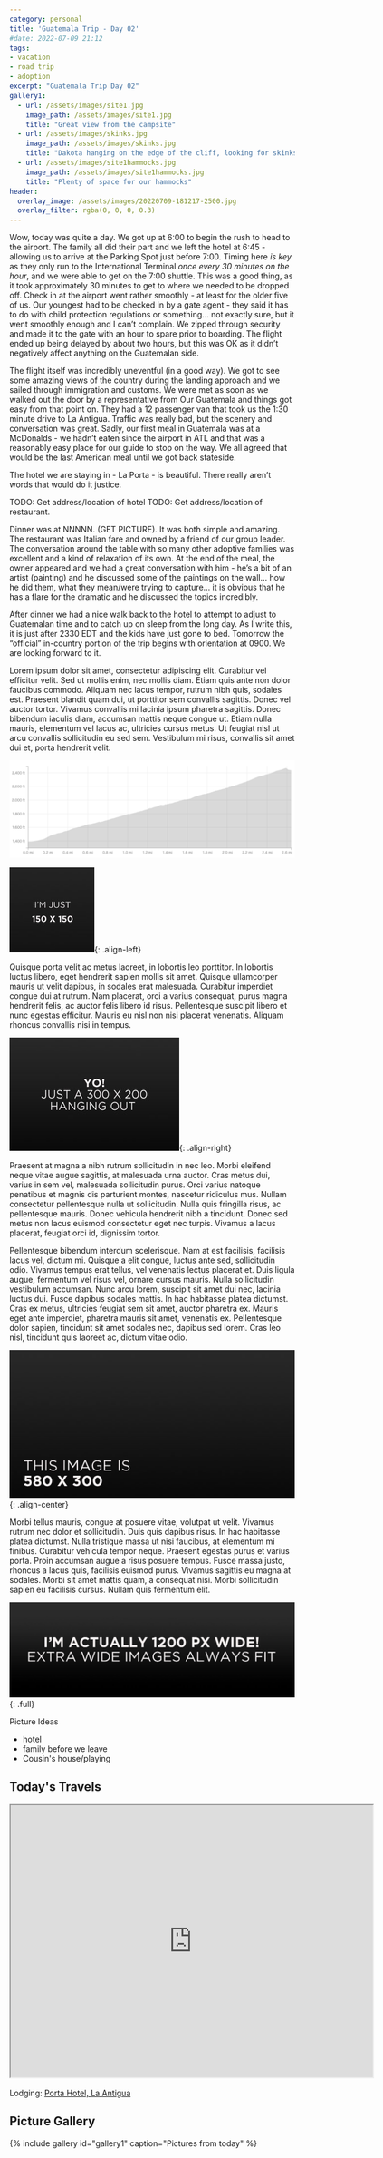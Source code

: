```yaml
---
category: personal
title: 'Guatemala Trip - Day 02'
#date: 2022-07-09 21:12
tags:
- vacation
- road trip
- adoption
excerpt: "Guatemala Trip Day 02"
gallery1:
  - url: /assets/images/site1.jpg
    image_path: /assets/images/site1.jpg
    title: "Great view from the campsite"
  - url: /assets/images/skinks.jpg
    image_path: /assets/images/skinks.jpg
    title: "Dakota hanging on the edge of the cliff, looking for skinks"
  - url: /assets/images/site1hammocks.jpg
    image_path: /assets/images/site1hammocks.jpg
    title: "Plenty of space for our hammocks"
header:
  overlay_image: /assets/images/20220709-181217-2500.jpg
  overlay_filter: rgba(0, 0, 0, 0.3)
---
```


Wow, today was quite a day. We got up at 6:00 to begin the rush to head to the airport. The family all did their part and we left the hotel at 6:45 - allowing us to arrive at the Parking Spot just before 7:00. Timing here _is key_ as they only run to the International Terminal _once every 30 minutes on the hour_, and we were able to get on the 7:00 shuttle. This was a good thing, as it took approximately 30 minutes to get to where we needed to be dropped off. Check in at the airport went rather smoothly - at least for the older five of us. Our youngest had to be checked in by a gate agent - they said it has to do with child protection regulations or something… not exactly sure, but it went smoothly enough and I can’t complain. We zipped through security and made it to the gate with an hour to spare prior to boarding. The flight ended up being delayed by about two hours, but this was OK as it didn’t negatively affect anything on the Guatemalan side.



The flight itself was incredibly uneventful (in a good way). We got to see some amazing views of the country during the landing approach and we sailed through immigration and customs. We were met as soon as we walked out the door by a representative from Our Guatemala and things got easy from that point on. They had a 12 passenger van that took us the 1:30 minute drive to La Antigua. Traffic was really bad, but the scenery and conversation was great. Sadly, our first meal in Guatemala was at a McDonalds - we hadn’t eaten since the airport in ATL and that was a reasonably easy place for our guide to stop on the way. We all agreed that would be the last American meal until we got back stateside.

The hotel we are staying in - La Porta - is beautiful. There really aren’t words that would do it justice.

TODO: Get address/location of hotel
TODO: Get address/location of restaurant.

Dinner was at NNNNN. (GET PICTURE). It was both simple and amazing. The restaurant was Italian fare and owned by a friend of our group leader. The conversation around the table with so many other adoptive families was excellent and a kind of relaxation of its own. At the end of the meal, the owner appeared and we had a great conversation with him - he’s a bit of an artist (painting) and he discussed some of the paintings on the wall… how he did them, what they mean/were trying to capture… it is obvious that he has a flare for the dramatic and he discussed the topics incredibly.

After dinner we had a nice walk back to the hotel to attempt to adjust to Guatemalan time and to catch up on sleep from the long day. As I write this, it is just after 2330 EDT and the kids have just gone to bed. Tomorrow the “official” in-country portion of the trip begins with orientation at 0900. We are looking forward to it.



Lorem ipsum dolor sit amet, consectetur adipiscing elit. Curabitur vel efficitur velit. Sed ut mollis enim, nec mollis diam. Etiam quis ante non dolor faucibus commodo. Aliquam nec lacus tempor, rutrum nibh quis, sodales est. Praesent blandit quam dui, ut porttitor sem convallis sagittis. Donec vel auctor tortor. Vivamus convallis mi lacinia ipsum pharetra sagittis. Donec bibendum iaculis diam, accumsan mattis neque congue ut. Etiam nulla mauris, elementum vel lacus ac, ultricies cursus metus. Ut feugiat nisl ut arcu convallis sollicitudin eu sed sem. Vestibulum mi risus, convallis sit amet dui et, porta hendrerit velit.

[![image-center](/assets/images/elevation_day01.png)](/assets/images/elevation_day01.png)

![image-left](/assets/images/filename-150x150.jpg){: .align-left} 

Quisque porta velit ac metus laoreet, in lobortis leo porttitor. In lobortis luctus libero, eget hendrerit sapien mollis sit amet. Quisque ullamcorper mauris ut velit dapibus, in sodales erat malesuada. Curabitur imperdiet congue dui at rutrum. Nam placerat, orci a varius consequat, purus magna hendrerit felis, ac auctor felis libero id risus. Pellentesque suscipit libero et nunc egestas efficitur. Mauris eu nisl non nisi placerat venenatis. Aliquam rhoncus convallis nisi in tempus.

![image-right](/assets/images/filename-300x200.jpg){: .align-right}

Praesent at magna a nibh rutrum sollicitudin in nec leo. Morbi eleifend neque vitae augue sagittis, at malesuada urna auctor. Cras metus dui, varius in sem vel, malesuada sollicitudin purus. Orci varius natoque penatibus et magnis dis parturient montes, nascetur ridiculus mus. Nullam consectetur pellentesque nulla ut sollicitudin. Nulla quis fringilla risus, ac pellentesque mauris. Donec vehicula hendrerit nibh a tincidunt. Donec sed metus non lacus euismod consectetur eget nec turpis. Vivamus a lacus placerat, feugiat orci id, dignissim tortor.

Pellentesque bibendum interdum scelerisque. Nam at est facilisis, facilisis lacus vel, dictum mi. Quisque a elit congue, luctus ante sed, sollicitudin odio. Vivamus tempus erat tellus, vel venenatis lectus placerat et. Duis ligula augue, fermentum vel risus vel, ornare cursus mauris. Nulla sollicitudin vestibulum accumsan. Nunc arcu lorem, suscipit sit amet dui nec, lacinia luctus dui. Fusce dapibus sodales mattis. In hac habitasse platea dictumst. Cras ex metus, ultricies feugiat sem sit amet, auctor pharetra ex. Mauris eget ante imperdiet, pharetra mauris sit amet, venenatis ex. Pellentesque dolor sapien, tincidunt sit amet sodales nec, dapibus sed lorem. Cras leo nisl, tincidunt quis laoreet ac, dictum vitae odio.

![image-center](/assets/images/filename-580x300.jpg){: .align-center}

Morbi tellus mauris, congue at posuere vitae, volutpat ut velit. Vivamus rutrum nec dolor et sollicitudin. Duis quis dapibus risus. In hac habitasse platea dictumst. Nulla tristique massa ut nisi faucibus, at elementum mi finibus. Curabitur vehicula tempor neque. Praesent egestas purus et varius porta. Proin accumsan augue a risus posuere tempus. Fusce massa justo, rhoncus a lacus quis, facilisis euismod purus. Vivamus sagittis eu magna at sodales. Morbi sit amet mattis quam, a consequat nisi. Morbi sollicitudin sapien eu facilisis cursus. Nullam quis fermentum elit.

![full](/assets/images/filename-1200x400.jpg)
{: .full}

Picture Ideas

- hotel
- family before we leave
- Cousin's house/playing

## Today's Travels

<iframe src="https://www.google.com/maps/d/u/0/embed?mid=1aDTM04JwA9ZGF813mVn-c-pe-hi2fho&ehbc=2E312F" width="640" height="480"></iframe>

Lodging: [Porta Hotel, La Antigua](https://www.portahotelantigua.com/)

## Picture Gallery

{% include gallery id="gallery1" caption="Pictures from today" %}
